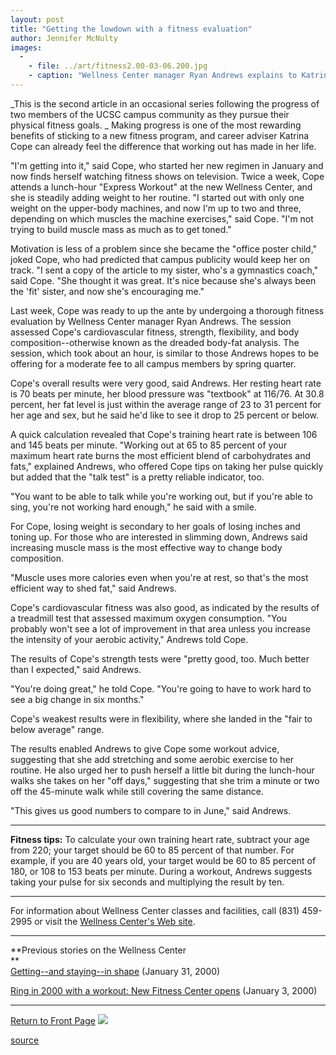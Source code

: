 ```yaml
---
layout: post
title: "Getting the lowdown with a fitness evaluation"
author: Jennifer McNulty
images:
  -
    - file: ../art/fitness2.00-03-06.200.jpg
    - caption: "Wellness Center manager Ryan Andrews explains to Katrina Cope how he will use the treadmill to assess her cardiovascular fitness. To send words of encouragement to Katrina Cope, e-mail her at kcope@cats.ucsc.edu. Photo: Jennifer McNulty"
---
```


_This is the second article in an occasional series following the progress of two members of the UCSC campus community as they pursue their physical fitness goals. _ Making progress is one of the most rewarding benefits of sticking to a new fitness program, and career adviser Katrina Cope can already feel the difference that working out has made in her life.

"I'm getting into it," said Cope, who started her new regimen in January and now finds herself watching fitness shows on television. Twice a week, Cope attends a lunch-hour "Express Workout" at the new Wellness Center, and she is steadily adding weight to her routine. "I started out with only one weight on the upper-body machines, and now I'm up to two and three, depending on which muscles the machine exercises," said Cope. "I'm not trying to build muscle mass as much as to get toned."  
  
Motivation is less of a problem since she became the "office poster child," joked Cope, who had predicted that campus publicity would keep her on track. "I sent a copy of the article to my sister, who's a gymnastics coach," said Cope. "She thought it was great. It's nice because she's always been the 'fit' sister, and now she's encouraging me."   
  
Last week, Cope was ready to up the ante by undergoing a thorough fitness evaluation by Wellness Center manager Ryan Andrews. The session assessed Cope's cardiovascular fitness, strength, flexibility, and body composition--otherwise known as the dreaded body-fat analysis. The session, which took about an hour, is similar to those Andrews hopes to be offering for a moderate fee to all campus members by spring quarter.  
  
Cope's overall results were very good, said Andrews. Her resting heart rate is 70 beats per minute, her blood pressure was "textbook" at 116/76. At 30.8 percent, her fat level is just within the average range of 23 to 31 percent for her age and sex, but he said he'd like to see it drop to 25 percent or below.   
  
A quick calculation revealed that Cope's training heart rate is between 106 and 145 beats per minute. "Working out at 65 to 85 percent of your maximum heart rate burns the most efficient blend of carbohydrates and fats," explained Andrews, who offered Cope tips on taking her pulse quickly but added that the "talk test" is a pretty reliable indicator, too.  
  
"You want to be able to talk while you're working out, but if you're able to sing, you're not working hard enough," he said with a smile.  
  
For Cope, losing weight is secondary to her goals of losing inches and toning up. For those who are interested in slimming down, Andrews said increasing muscle mass is the most effective way to change body composition.   
  
"Muscle uses more calories even when you're at rest, so that's the most efficient way to shed fat," said Andrews.   
  
Cope's cardiovascular fitness was also good, as indicated by the results of a treadmill test that assessed maximum oxygen consumption. "You probably won't see a lot of improvement in that area unless you increase the intensity of your aerobic activity," Andrews told Cope.  
  
The results of Cope's strength tests were "pretty good, too. Much better than I expected," said Andrews.   
  
"You're doing great," he told Cope. "You're going to have to work hard to see a big change in six months."  
  
Cope's weakest results were in flexibility, where she landed in the "fair to below average" range.   
  
The results enabled Andrews to give Cope some workout advice, suggesting that she add stretching and some aerobic exercise to her routine. He also urged her to push herself a little bit during the lunch-hour walks she takes on her "off days," suggesting that she trim a minute or two off the 45-minute walk while still covering the same distance.  
  
"This gives us good numbers to compare to in June," said Andrews.  
  

* * *

**Fitness tips:** To calculate your own training heart rate, subtract your age from 220; your target should be 60 to 85 percent of that number. For example, if you are 40 years old, your target would be 60 to 85 percent of 180, or 108 to 153 beats per minute. During a workout, Andrews suggests taking your pulse for six seconds and multiplying the result by ten.   
  

* * *

  
  
For information about Wellness Center classes and facilities, call (831) 459-2995 or visit the [Wellness Center's Web site][1].

* * *

**Previous stories on the Wellness Center  
**  
[Getting--and staying--in shape][2] (January 31, 2000)  
  
[Ring in 2000 with a workout: New Fitness Center opens][3] (January 3, 2000)

* * *

[Return to Front Page][4] ![ ][5]

[1]: http://www.ucsc.edu/opers/wellness/pages/wellness_main.html
[2]: http://currents.ucsc.edu/99-00/01-31/fitness1.html
[3]: http://currents.ucsc.edu/99-00/01-03/fitness.html
[4]: ../../index.html
[5]: ../../images/trans.gif

[source](http://www1.ucsc.edu/currents/99-00/03-06/fitness2.html "Permalink to fitness2")
